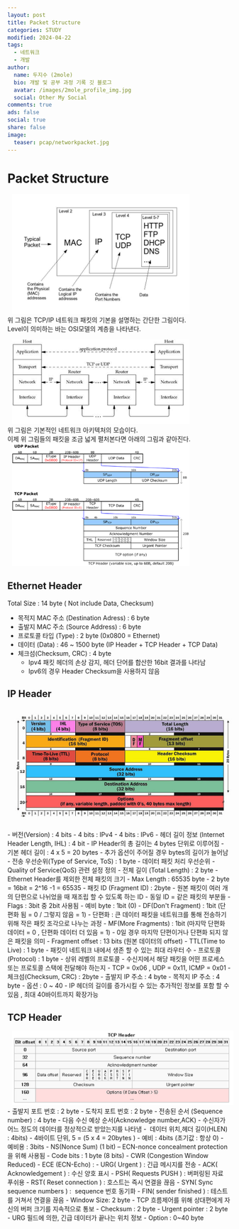 ```yaml
---
layout: post
title: Packet Structure
categories: STUDY
modified: 2024-04-22
tags:
  - 네트워크
  - 개발
author:
  name: 두지수 (2mole)
  bio: 개발 및 공부 과정 기록 깃 블로그
  avatar: /images/2mole_profile_img.jpg
  social: Other My Social
comments: true
ads: false
social: true
share: false
image:
  teaser: pcap/networkpacket.jpg
---
```

# Packet Structure
<img src="/images/pcap/networkpacket.jpg" style= "width:400px; margin-left:10px"/><br>
위 그림은 TCP/IP 네트워크 패킷의 기본을 설명하는 간단한 그림이다.<br>
Level이 의미하는 바는 OSI모델의 계층을 나타낸다.<br>


<img src="/images/pcap/tcpdump-logical-representation.png" style= "width:400px; margin-left:10px"/><br>
위 그림은 기본적인 네트워크 아키텍처의 모습이다.<br>
이제 위 그림들의 패킷을 조금 넓게 펼처본다면 아래의 그림과 같아진다.<br>
<img src="/images/pcap/networkpacket_structer.png" style= "width:400px; margin-left:10px"/><br>
## Ethernet Header
Total Size : 14 byte ( Not include Data, Checksum)
- 목적지 MAC 주소 (Destination Adress) : 6 byte
- 출발지 MAC 주소 (Source Address) : 6 byte
- 프로토콜 타입 (Type) : 2 byte (0x0800 = Ethernet)
- 데이터 (Data) : 46 ~ 1500 byte (IP Header + TCP Header + TCP Data) 
- 체크섬(Checksum, CRC) : 4 byte
	- Ipv4 패킷 헤더의 손상 감지, 헤더 단어를 합산한 16bit 결과를 나타남
	- Ipv6의 경우 Header Checksum을 사용하지 않음

## IP Header
<img src="/images/pcap/ip_header.png" style= "width:500px; margin-left:10px"/>
- 버전(Version) : 4 bits
	- 4 bits : IPv4
	- 4 bits : IPv6
- 헤더 길이 정보 (Internet Header Length, IHL) : 4 bit
	- IP Header의 총 길이는 4 bytes 단위로 이루어짐
	- 기본 헤더 길이 : 4 x 5 = 20 bytes
	- 추가 옵션이 주어질 경우 bytes의 길이가 늘어남
- 전송 우선순위(Type of Service, ToS) : 1 byte
	- 데이터 패킷 처리 우선순위
	- Quality of Service(QoS) 관련 설정 정의
- 전체 길이 (Total Length) : 2 byte
	- Ethernet Header를 제외한 전체 패킷의 크기
	- Max Length : 65535 byte
		- 2 byte = 16bit = 2^16 -1 = 65535
- 패킷 ID (Fragment ID) : 2byte
	- 원본 패킷이 여러 개의 단편으로 나뉘었을 때 재조립 할 수 있도록 하는 ID
	- 동일 ID = 같은 패킷의 부분들
- Flags : 3bit 중 2bit 사용됨
	- 예비 byte : 1bit (0)
	- DF(Don't Fragment) : 1bit (단편화 됨 = 0 / 그렇지 않음 = 1)
		- 단편화 : 큰 데이터 패킷을 네트워크를 통해 전송하기 위해 작은 패킷 조각으로 나누는 과정
	- MF(More Fragments) : 1bit (마지막 단편화 데이터 = 0 , 단편화 데이터 더 있음 = 1)
		- 0일 경우 마지막 단편이거나 단편화 되지 않은 패킷을 의미
	- Fragment offset : 13 bits (원본 데이터의 offset)
- TTL(Time to Live) : 1 byte
	- 패킷이 네트워크 내에서 생존 할 수 있는 최대 라우터 수
- 프로토콜(Protocol) : 1 byte 
	- 상위 레벨의 프로토콜 
	- 수신지에서 해당 패킷을 어떤 프로세스 또는 프로토콜 스택에 전달해야 하는지
	- TCP = 0x06 , UDP = 0x11, ICMP = 0x01
- 체크섬(Checksum, CRC) : 2byte
- 출발지 IP 주소 : 4 byte
- 목적지 IP 주소 : 4 byte
- 옵션 : 0 ~ 40
	- IP 헤더의 길이를 증가시킬 수 있는 추가적인 정보를 포함 할 수 있음 , 최대 40바이트까지 확장가능

## TCP Header
<img src="/images/pcap/tcp_header.png" style= "width:500px; margin-left:10px"/>
- 출발지 포트 번호 : 2 byte
- 도착지 포트 번호 : 2 byte
- 전송된 순서 (Sequence number) : 4 byte
- 다음 수신 예상 순서(Acknowledge number,ACK)
	- 수신자가 어느 정도의 데이터를 정상적으로 받았는지를 나타냄
-  데이터 위치,헤더 길이(HLEN) : 4bits)
	- 4바이트 단위, 5 = (5 x 4 = 20bytes ) 
-  예비 : 4bits (초기값 : 항상 0)
	- 예비용 : 3bits  
	- NS(Nonce Sum) (1 bit) – ECN-nonce concealment protection 을 위해 사용됨
- Code bits : 1 byte (8 bits)
	- CWR (Congestion Window Reduced)  
	- ECE (ECN-Echo) :  
	- URG( Urgent ) : 긴급 메시지를 전송  
	- ACK( Acknowledgement ) : 수신 양호 표시 
	- PSH( Requests PUSH ) : 버퍼링된 자료 푸쉬용
	- RST( Reset connection ) : 호스트는 즉시 연결을 끊음  
	- SYN( Sync sequence numbers ) :  sequence 번호 동기화  
	- FIN( sender finished ) : 테스트를 거쳐서 연결을 끊음 
- Window Size: 2 byte
	- TCP 흐름제어를 위해 상대편에게 자신의 버퍼 크기를 지속적으로 통보
- Checksum : 2  byte
- Urgent pointer : 2 byte 
	- URG 필드에 의한, 긴급 데이터가 끝나는 위치 정보
- Option : 0~40 byte